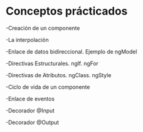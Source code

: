 # Conceptos prácticados

-Creación de un componente

-La interpolación

-Enlace de datos bidireccional. Ejemplo de ngModel

-Directivas Estructurales. ngIf. ngFor

-Directivas de Atributos. ngClass. ngStyle

-Ciclo de vida de un componente

-Enlace de eventos

-Decorador @Input 

-Decorador @Output 

